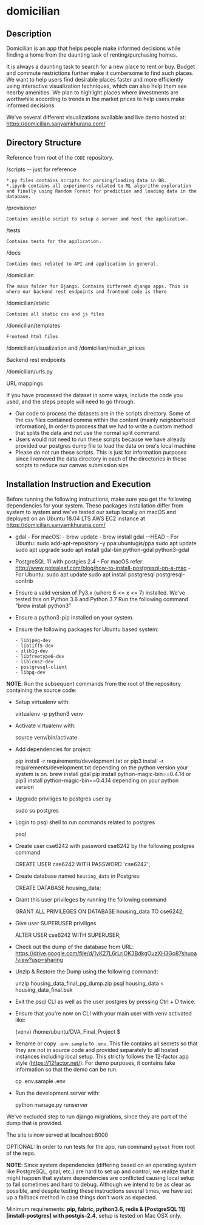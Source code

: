 domicilian
==============================

## Description

Domicilian is an app that helps people make informed decisions while finding a home from the daunting task of renting/purchasing homes.

It is always a daunting task to search for a new place to rent or buy. Budget and commute restrictions further make it cumbersome to find such places.
We want to help users find desirable places faster and more efficiently using interactive visualization techniques, which can also help them see nearby amenities. We plan to highlight places where investments are worthwhile according to trends in the market prices to help users make informed decisions.

We've several different visualizations available and live demo hosted at:
https://domicilian.sanyamkhurana.com/

## Directory Structure
Reference from root of the `CODE` repository.

/scripts  -- just for reference

    *.py files contains scripts for parsing/loading data in DB.
    *.ipynb contains all experiments related to ML algorithm exploration and finally using Random Forest for prediction and loading data in the database.

/provisioner

    Contains ansible script to setup a server and host the application.

/tests

    Contains tests for the application.

/docs

    Contains docs related to API and application in general.

/domicilian

    The main folder for Django. Contains different django apps. This is where our backend rest endpoints and frontend code is there

/domicilian/static

    Contains all static css and js files

/domicilian/templates

    Frontend html files

/domicilian/visualization and /domicilian/median_prices

   Backend rest endpoints

/domicilian/urls.py

  URL mappings

If you have processed the dataset in some ways, include the code you used, and the steps people will need to go through.

  - Our code to process the datasets are in the scripts directory. Some of the csv files contained comma within the content (mainly neighborhood information), In order to process that we had to write a custom method that splits the data and not use the normal split command.
  - Users would not need to run these scripts because we have already provided our postgres dump file to load the data on one's local machine
  - Please do not run these scripts. This is just for information purposes since I removed the data directory in each of the directories in these scripts to reduce our canvas submission size.

## Installation Instruction and Execution
Before running the following instructions, make sure you get the following dependencies for your system. These packages installation differ from system to system and we've tested our setup locally on macOS and deployed on an Ubuntu 18.04 LTS AWS EC2 instance at https://domicilian.sanyamkhurana.com/

- gdal
        - For macOS:
	    - brew update
            - brew install gdal --HEAD
        - For Ubuntu:
            sudo add-apt-repository -y ppa:ubuntugis/ppa
            sudo apt update
            sudo apt upgrade
            sudo apt install gdal-bin python-gdal python3-gdal

- PostgreSQL 11 with postgies 2.4
        - For macOS refer: http://www.gotealeaf.com/blog/how-to-install-postgresql-on-a-mac
        - For Ubuntu:
            sudo apt update
            sudo apt install postgresql postgresql-contrib


- Ensure a valid version of Py3.x (where 6 <= x <= 7) installed. We've tested this on Python 3.6 and Python 3.7
  Run the following command "brew install python3"

- Ensure a python3-pip installed on your system.

- Ensure the following packages for Ubuntu based system:

      - libjpeg-dev
      - libtiff5-dev
      - zlib1g-dev
      - libfreetype6-dev
      - liblcms2-dev
      - postgresql-client
      - libpq-dev

__NOTE__: Run the subsequent commands from the root of the repository containing the source code:

- Setup virtualenv with:

    virtualenv -p python3 venv

- Activate virtualenv with:

    source venv/bin/activate

- Add dependencies for project:

    pip install -r requirements/development.txt
    or pip3 install -r requirements/development.txt depending on the python version your system is on.
    brew install gdal
    pip install python-magic-bin==0.4.14 or pip3 install python-magic-bin==0.4.14 depending on your python version

- Upgrade priviliges to postgres user by

    sudo su postgres

- Login to psql shell to run commands related to postgres

    psql

- Create user cse6242 with password cse6242 by the following postgres command

    CREATE USER cse6242 WITH PASSWORD 'cse6242';

- Create database named `housing_data` in Postgres:

    CREATE DATABASE housing_data;

- Grant this user privileges by running the following command

    GRANT ALL PRIVILEGES ON DATABASE housing_data TO cse6242;

- Give user SUPERUSER priviliges

    ALTER USER cse6242 WITH SUPERUSER;

- Check out the dump of the database from URL:
  https://drive.google.com/file/d/1yK27L6rLrjOK3BdkgOuzXH3Go87shuoa/view?usp=sharing

- Unzip & Restore the Dump using the following command:

    unzip housing_data_final_pg_dump.zip
    psql housing_data < housing_data_final.bak


- Exit the psql CLI as well as the user postgres by pressing Ctrl + D twice.


- Ensure that you're now on CLI with your main user with venv activated like:

    (venv) /home/ubuntu/DVA_Final_Project $

- Rename or copy `.env.sample` to `.env`. This file contains all secrets so that they are not in source code and provided separately to all hosted instances including local setup. This strictly follows the 12-factor app style (https://12factor.net/). For demo purposes, it contains fake information so that the demo can be run.

    cp .env.sample .env

- Run the development server with:

    python manage.py runserver

We've excluded step to run django migrations, since they are part of the dump that is provided.

The site is now served at localhost:8000


OPTIONAL: In order to run tests for the app, run command `pytest` from root of the repo.

__NOTE__: Since system dependencies (differing based on an operating system like PostgreSQL, gdal, etc.) are hard to set up and control, we realize that it might happen that system dependencies are conflicted causing local setup to fail sometimes and hard to debug. Although we intend to be as clear as possible, and despite testing these instructions several times, we have set up a fallback method in case things don't work as expected.


Minimum requirements: **pip, fabric, python3.6, redis & [PostgreSQL 11][install-postgres] with postgis-2.4**, setup is tested on Mac OSX only.




